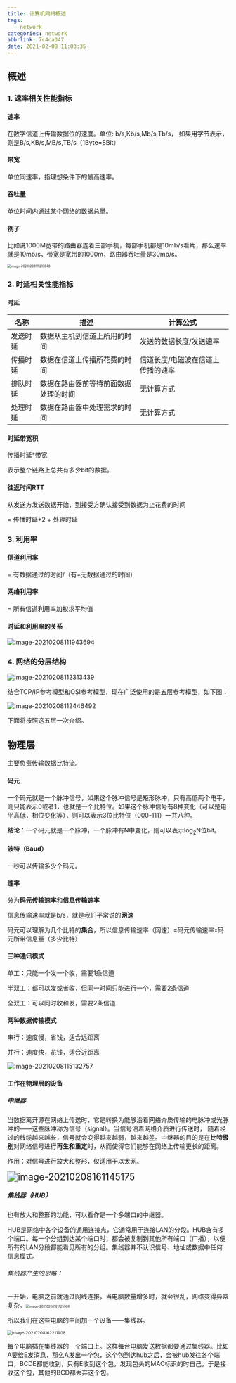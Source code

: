 ```yaml
---
title: 计算机网络概述
tags:
  - network
categories: network
abbrlink: 7c4ca347
date: 2021-02-08 11:03:35
---
```


## 概述

### 1. 速率相关性能指标

#### 速率

在数字信道上传输数据位的速度。单位: b/s,Kb/s,Mb/s,Tb/s，
如果用字节表示，则是B/s,KB/s,MB/s,TB/s（1Byte=8Bit）

#### 带宽

单位同速率，指理想条件下的最高速率。

#### 吞吐量

单位时间内通过某个网络的数据总量。

#### 例子

比如说1000M宽带的路由器连着三部手机，每部手机都是10mb/s看片，那么速率就是10mb/s，带宽是宽带的1000m，路由器吞吐量是30mb/s。

<img src="network-intro/image-20210208111213048.png" alt="image-20210208111213048" style="zoom:50%;" />



### 2. 时延相关性能指标

#### 时延

| 名称     | 描述                                 | 计算公式                          |
| -------- | ------------------------------------ | --------------------------------- |
| 发送时延 | 数据从主机到信道上所用的时间         | 发送的数据长度/发送速率           |
| 传播时延 | 数据在信道上传播所花费的时间         | 信道长度/电磁波在信道上传播的速率 |
| 排队时延 | 数据在路由器前等待前面数据处理的时间 | 无计算方式                        |
| 处理时延 | 数据在路由器中处理需求的时间         | 无计算方式                        |

#### 时延带宽积

传播时延*带宽

表示整个链路上总共有多少bit的数据。

#### 往返时间RTT

从发送方发送数据开始，到接受方确认接受到数据为止花费的时间

= 传播时延*2 + 处理时延

### 3. 利用率

#### 信道利用率

=  有数据通过的时间/（有+无数据通过的时间）

#### 网络利用率

= 所有信道利用率加权求平均值

#### 时延和利用率的关系

<img src="network-intro/image-20210208111943694.png" alt="image-20210208111943694"/>



### 4. 网络的分层结构

![image-20210208112313439](network-intro/image-20210208112313439.png)

结合TCP/IP参考模型和OSI参考模型，现在广泛使用的是五层参考模型，如下图：

![image-20210208112446492](network-intro/image-20210208112446492.png)

下面将按照这五层一次介绍。

## 物理层

主要负责传输数据比特流。

#### 码元

一个码元就是一个脉冲信号，如果这个脉冲信号是矩形脉冲，只有高低两个电平，则只能表示0或者1，也就是一个比特位。如果这个脉冲信号有8种变化（可以是电平高低，相位变化等），则可以表示3位比特位（000-111）一共八种。

**结论**：一个码元就是一个脉冲，一个脉冲有N中变化，则可以表示log<sub>2</sub>N位bit。

#### 波特（Baud）

一秒可以传输多少个码元。

#### 速率

分为**码元传输速率**和**信息传输速率**

信息传输速率就是b/s，就是我们平常说的**网速**

码元可以理解为几个比特的**集合**，所以信息传输速率（网速）=码元传输速率x码元所带信息量（多少比特）

#### 三种通讯模式

单工：只能一个发一个收，需要1条信道

半双工：都可以发或者收，但同一时间只能进行一个，需要2条信道

全双工：可以同时收和发，需要2条信道

#### 两种数据传输模式

串行：速度慢，省钱，适合远距离 

并行：速度快，花钱，适合近距离

![image-20210208115132757](network-intro/image-20210208115132757.png)

#### 工作在物理层的设备

##### 中继器

当数据离开源在网络上传送时，它是转换为能够沿着网络介质传输的电脉冲或光脉冲的——这些脉冲称为信号（signal）。当信号沿着网络介质进行传送时， 随着经过的线缆越来越长，信号就会变得越来越弱，越来越差。中继器的目的是在**比特级别**对网络信号进行**再生和重定**时，从而使得它们能够在网络上传输更长的距离。

作用：对信号进行放大和整形，仅适用于以太网。

<img src="network-intro/image-20210208161145175.png" alt="image-20210208161145175" style="zoom:150%;" />

##### 集线器（HUB）

也有放大和整形的功能，可以看作是一个多端口的中继器。

HUB是网络中各个设备的通用连接点，它通常用于连接LAN的分段。HUB含有多个端口。每一个分组到达某个端口时，都会被复制到其他所有端口（广播），以便所有的LAN分段都能看见所有的分组。集线器并不认识信号、地址或数据中任何信息模式。

###### 集线器产生的思路：

一开始，电脑之前就通过网线连接，当电脑数量增多时，就会很乱，网络变得异常复杂。<img src="network-intro/image-20210208161725908.png" alt="image-20210208161725908" style="zoom:50%;" />

所以我们在这些电脑的中间加一个设备——集线器。

<img src="network-intro/image-20210208162211908.png" alt="image-20210208162211908" style="zoom:67%;" />



每个电脑插在集线器的一个端口上。这样每台电脑发送数据都要通过集线器。比如A要给E发消息，那么A发出一个包，这个包到达hub之后，会被hub发往各个端口，BCDE都能收到，只有E收到这个包，发现包头的MAC标识的时自己，于是接收这个包，其他的BCD都丢弃这个包。

















